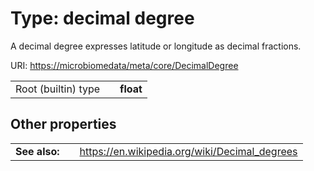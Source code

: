 
# Type: decimal degree


A decimal degree expresses latitude or longitude as decimal fractions.

URI: [https://microbiomedata/meta/core/DecimalDegree](https://microbiomedata/meta/core/DecimalDegree)

|  |  |  |
| --- | --- | --- |
| Root (builtin) type | | **float** |

## Other properties

|  |  |  |
| --- | --- | --- |
| **See also:** | | https://en.wikipedia.org/wiki/Decimal_degrees |

